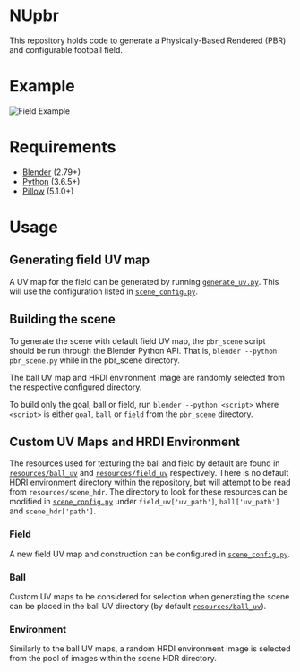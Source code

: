 # NUpbr
This repository holds code to generate a Physically-Based Rendered (PBR) and configurable football field.

# Example
![Field Example](./docs/outputs/field_example.gif)

# Requirements
+ [Blender](https://www.blender.org/download/) (2.79+)
+ [Python](https://www.python.org/downloads/) (3.6.5+)
+ [Pillow](https://pillow.readthedocs.io/en/5.1.x/installation.html) (5.1.0+)

# Usage
## Generating field UV map
A UV map for the field can be generated by running [`generate_uv.py`](./field_uv_generation/generate_uv.py). This will use the configuration listed in [`scene_config.py`](./field_uv_generation/scene_config.py).

## Building the scene
To generate the scene with default field UV map, the `pbr_scene` script should be run through the Blender Python API. That is, `blender --python pbr_scene.py` while in the pbr_scene directory.

The ball UV map and HRDI environment image are randomly selected from the respective configured directory.

To build only the goal, ball or field, run `blender --python <script>` where `<script>` is either `goal`, `ball` or `field` from the `pbr_scene` directory.

## Custom UV Maps and HRDI Environment
The resources used for texturing the ball and field by default are found in [`resources/ball_uv`](./resources/ball_uv) and [`resources/field_uv`](./resources/field_uv) respectively. There is no default HDRI environment directory within the repository, but will attempt to be read from  `resources/scene_hdr`. The directory to look for these resources can be modified in [`scene_config.py`](./field_uv_generation/scene_config.py) under `field_uv['uv_path']`, `ball['uv_path']` and `scene_hdr['path']`.

### Field
A new field UV map and construction can be configured in [`scene_config.py`](./field_uv_generation/scene_config.py).

### Ball
Custom UV maps to be considered for selection when generating the scene can be placed in the ball UV directory (by default [`resources/ball_uv`](./resources/ball_uv)). 

### Environment
Similarly to the ball UV maps, a random HRDI environment image is selected from the pool of images within the scene HDR directory.
